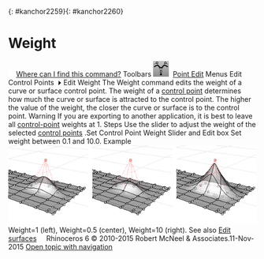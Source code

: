 ---
---

{: #kanchor2259}{: #kanchor2260}
# Weight
 [![images/transparent.gif](images/transparent.gif)Where can I find this command?](javascript:void(0);) Toolbars
![images/weight.png](images/weight.png) [Point Edit](point-edit-toolbar.html) 
Menus
Edit
Control Points![images/menuarrow.gif](images/menuarrow.gif)
Edit Weight
The Weight command edits the weight of a curve or surface control point.
The weight of a [control point](controlpoint.html) determines how much the curve or surface is attracted to the control point. The higher the value of the weight, the closer the curve or surface is to the control point.
Warning
If you are exporting to another application, it is best to leave all [control-point](controlpoint.html) weights at 1.
Steps
Use the slider to adjust the weight of the selected [control points](controlpoint.html) .Set Control Point Weight
Slider and Edit box
Set weight between 0.1 and 10.0.
Example
![images/weight-002.png](images/weight-002.png)
Weight=1 (left), Weight=0.5 (center), Weight=10 (right).
See also
 [Edit surfaces](sak-surfacetools.html) 
&#160;
&#160;
Rhinoceros 6 © 2010-2015 Robert McNeel &amp; Associates.11-Nov-2015
 [Open topic with navigation](weight.html) 

